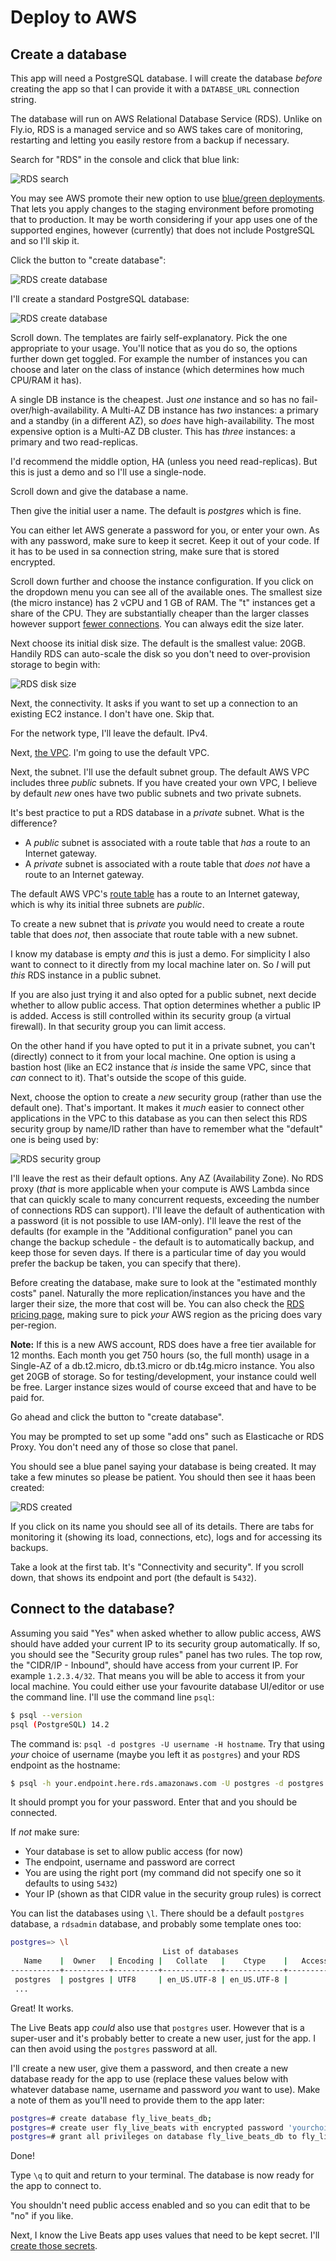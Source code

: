 # Deploy to AWS

## Create a database

This app will need a PostgreSQL database. I will create the database _before_ creating the app so that I can provide it with a `DATABSE_URL` connection string.

The database will run on AWS Relational Database Service (RDS). Unlike on Fly.io, RDS is a managed service and so AWS takes care of monitoring, restarting and letting you easily restore from a backup if necessary.

Search for "RDS" in the console and click that blue link:

![RDS search](img/aws_rds_search.jpeg)

You may see AWS promote their new option to use [blue/green deployments](https://docs.aws.amazon.com/AmazonRDS/latest/UserGuide/blue-green-deployments.html). That lets you apply changes to the staging environment before promoting that to production. It may be worth considering if your app uses one of the supported engines, however (currently) that does not include PostgreSQL and so I'll skip it.

Click the button to "create database":

![RDS create database](img/aws_rds_create_database.jpeg)

I'll create a standard PostgreSQL database:

![RDS create database](img/aws_rds_choose_postgresql.jpeg)

Scroll down. The templates are fairly self-explanatory. Pick the one appropriate to your usage. You'll notice that as you do so, the options further down get toggled. For example the number of instances you can choose and later on the class of instance (which determines how much CPU/RAM it has).

A single DB instance is the cheapest. Just _one_ instance and so has no fail-over/high-availability. A Multi-AZ DB instance has _two_ instances: a primary and a standby (in a different AZ), so _does_ have high-availability. The most expensive option is a Multi-AZ DB cluster. This has _three_ instances: a primary and two read-replicas.

I'd recommend the middle option, HA (unless you need read-replicas). But this is just a demo and so I'll use a single-node.

Scroll down and give the database a name.

Then give the initial user a name. The default is _postgres_ which is fine.

You can either let AWS generate a password for you, or enter your own. As with any password, make sure to keep it secret. Keep it out of your code. If it has to be used in sa connection string, make sure that is stored encrypted.

Scroll down further and choose the instance configuration. If you click on the dropdown menu you can see all of the available ones. The smallest size (the micro instance) has 2 vCPU and 1 GB of RAM. The "t" instances get a share of the CPU. They are substantially cheaper than the larger classes however support [fewer connections](https://docs.aws.amazon.com/AmazonRDS/latest/UserGuide/CHAP_Limits.html). You can always edit the size later.

Next choose its initial disk size. The default is the smallest value: 20GB. Handily RDS can auto-scale the disk so you don't need to over-provision storage to begin with:

![RDS disk size](img/aws_rds_disk_size.jpeg)

Next, the connectivity. It asks if you want to set up a connection to an existing EC2 instance. I don't have one. Skip that.

For the network type, I'll leave the default. IPv4.

Next, [the VPC](https://docs.aws.amazon.com/AmazonRDS/latest/UserGuide/USER_VPC.Scenarios.html). I'm going to use the default VPC.

Next, the subnet. I'll use the default subnet group. The default AWS VPC includes three _public_ subnets. If you have created your own VPC, I believe by default _new_ ones have two public subnets and two private subnets.

It's best practice to put a RDS database in a _private_ subnet. What is the difference?

- A _public_ subnet is associated with a route table that _has_ a route to an Internet gateway.
- A _private_ subnet is associated with a route table that _does not_ have a route to an Internet gateway.

The default AWS VPC's [route table](https://docs.aws.amazon.com/vpc/latest/userguide/VPC_Route_Tables.html) has a route to an Internet gateway, which is why its initial three subnets are _public_.

To create a new subnet that is _private_ you would need to create a route table that does _not_, then associate that route table with a new subnet.

I know my database is empty _and_ this is just a demo. For simplicity I also want to connect to it directly from my local machine later on. So _I_ will put _this_ RDS instance in a public subnet.

If you are also just trying it and also opted for a public subnet, next decide whether to allow public access. That option determines whether a public IP is added. Access is still controlled within its security group (a virtual firewall). In that security group you can limit access.

On the other hand if you have opted to put it in a private subnet, you can't (directly) connect to it from your local machine. One option is using a bastion host (like an EC2 instance that _is_ inside the same VPC, since that _can_ connect to it). That's outside the scope of this guide.

Next, choose the option to create a _new_ security group (rather than use the default one). That's important. It makes it _much_ easier to connect other applications in the VPC to this database as you can then select this RDS security group by name/ID rather than have to remember what the "default" one is being used by:

![RDS security group](img/aws_rds_security_group.jpeg)

I'll leave the rest as their default options. Any AZ (Availability Zone). No RDS proxy (_that_ is more applicable when your compute is AWS Lambda since that can quickly scale to many concurrent requests, exceeding the number of connections RDS can support). I'll leave the default of authentication with a password (it is not possible to use IAM-only). I'll leave the rest of the defaults (for example in the "Additional configuration" panel you can change the backup schedule - the default is to automatically backup, and keep those for seven days. If there is a particular time of day you would prefer the backup be taken, you can specify that there).

Before creating the database, make sure to look at the "estimated monthly costs" panel. Naturally the more replication/instances you have and the larger their size, the more that cost will be. You can also check the [RDS pricing page](https://aws.amazon.com/rds/postgresql/pricing/?pg=pr&loc=3), making sure to pick _your_ AWS region as the pricing does vary per-region.

**Note:** If this is a new AWS account, RDS does have a free tier available for 12 months. Each month you get 750 hours (so, the full month) usage in a Single-AZ of a db.t2.micro, db.t3.micro or db.t4g.micro instance. You also get 20GB of storage. So for testing/development, your instance could well be free. Larger instance sizes would of course exceed that and have to be paid for.

Go ahead and click the button to "create database".

You may be prompted to set up some "add ons" such as Elasticache or RDS Proxy. You don't need any of those so close that panel.

You should see a blue panel saying your database is being created. It may take a few minutes so please be patient. You should then see it haas been created:

![RDS created](img/aws_rds_created.jpeg)

If you click on its name you should see all of its details. There are tabs for monitoring it (showing its load, connections, etc), logs and for accessing its backups.

Take a look at the first tab. It's "Connectivity and security". If you scroll down, that shows its endpoint and port (the default is `5432`).

## Connect to the database?

Assuming you said "Yes" when asked whether to allow public access, AWS should have added your current IP to its security group automatically. If so, you should see the "Security group rules" panel has two rules. The top row, the "CIDR/IP - Inbound", should have access from your current IP. For example `1.2.3.4/32`. That means you will be able to access it from your local machine. You could either use your favourite database UI/editor or use the command line. I'll use the command line `psql`:

```sh
$ psql --version
psql (PostgreSQL) 14.2
```

The command is: `psql -d postgres -U username -H hostname`. Try that using _your_ choice of username (maybe you left it as `postgres`) and your RDS endpoint as the hostname:

```sh
$ psql -h your.endpoint.here.rds.amazonaws.com -U postgres -d postgres
```

It should prompt you for your password. Enter that and you should be connected.

If _not_ make sure:

- Your database is set to allow public access (for now)
- The endpoint, username and password are correct
- You are using the right port (my command did not specify one so it defaults to using `5432`)
- Your IP (shown as that CIDR value in the security group rules) is correct

You can list the databases using `\l`. There should be a default `postgres` database, a `rdsadmin` database, and probably some template ones too:

```sh
postgres=> \l
                                  List of databases
   Name    |  Owner   | Encoding |   Collate   |    Ctype    |   Access privileges
-----------+----------+----------+-------------+-------------+-----------------------
 postgres  | postgres | UTF8     | en_US.UTF-8 | en_US.UTF-8 |
 ...
```

Great! It works.

The Live Beats app _could_ also use that `postgres` user. However that is a super-user and it's probably better to create a new user, just for the app. I can then avoid using the `postgres` password at all.

I'll create a new user, give them a password, and then create a new database ready for the app to use (replace these values below with whatever database name, username and password _you_ want to use). Make a note of them as you'll need to provide them to the app later:

```sh
postgres=# create database fly_live_beats_db;
postgres=# create user fly_live_beats with encrypted password 'yourchoiceofpassword';
postgres=# grant all privileges on database fly_live_beats_db to fly_live_beats;
```

Done!

Type `\q` to quit and return to your terminal. The database is now ready for the app to connect to.

You shouldn't need public access enabled and so you can edit that to be "no" if you like.

Next, I know the Live Beats app uses values that need to be kept secret. I'll [create those secrets](/docs/6-aws-create-secrets.md).
